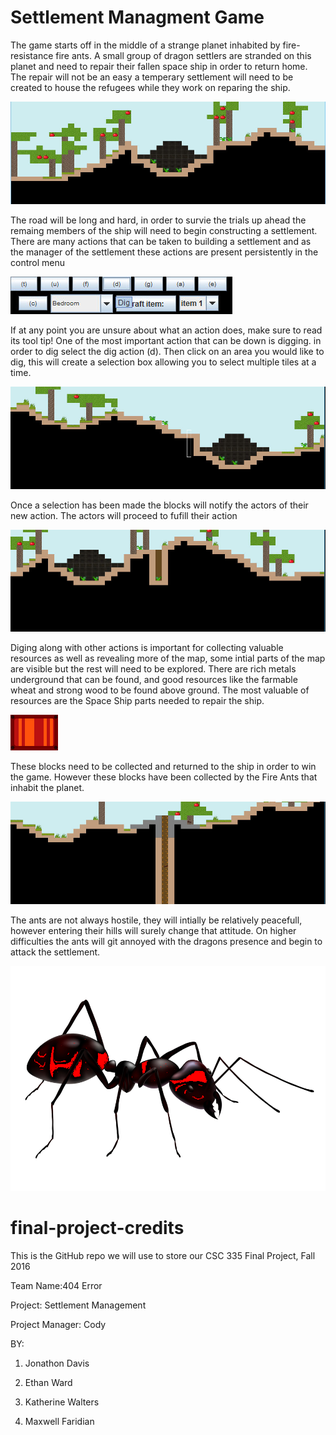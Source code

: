 # Settlement Managment Game

The game starts off in the middle of a strange planet inhabited by fire-resistance fire ants. A small group of dragon settlers are stranded on this planet and need to repair their fallen space ship in order to return home. The repair will not be an easy a temperary settlement will need to be created to house the refugees while they work on reparing the ship.

![Alt text](/src/resources/images/Start.jpg?raw=true "The begining of the journey")

The road will be long and hard, in order to survie the trials up ahead the remaing members of the ship will need to begin constructing a settlement. There are many actions that can be taken to building a settlement and as the manager of the settlement these actions are present persistently in the control menu

![Alt text](/src/resources/images/Controls.jpg?raw=true "The begining of the journey")

If at any point you are unsure about what an action does, make sure to read its tool tip! One of the most important action that can be down is digging. in order to dig select the dig action (d). Then click on an area you would like to dig, this will create a selection box allowing you to select multiple tiles at a time.

![Alt text](/src/resources/images/Selection.jpg?raw=true "Selecting new areas to gather")

Once a selection has been made the blocks will notify the actors of their new action. The actors will proceed to fufill their action

![Alt text](/src/resources/images/Dig.jpg?raw=true "Actors will perform the actions you gave them")

Diging along with other actions is important for collecting valuable resources as well as revealing more of the map, some intial parts of the map are visible but the rest will need to be explored. There are rich metals underground that can be found, and good resources like the farmable wheat and strong wood to be found above ground. The most valuable of resources are the Space Ship parts needed to repair the ship.

![Alt text](/src/resources/images/space_ship_block.png?raw=true "An important part to wining the game")

These blocks need to be collected and returned to the ship in order to win the game. However these blocks have been collected by the Fire Ants that inhabit the planet.

![Alt text](/src/resources/images/ants.jpg?raw=true "Beware the ants")

The ants are not always hostile, they will intially be relatively peacefull, however entering their hills will surely change that attitude. On higher difficulties the ants will git annoyed with the dragons presence and begin to attack the settlement.

![Alt text](/src/resources/images/ant_right.png?raw=true "Beware the ants")

# final-project-credits

This is the GitHub repo we will use to store our CSC 335 Final Project, Fall 2016

Team Name:404 Error

Project: Settlement Management

Project Manager: Cody


BY:

1) Jonathon Davis

2) Ethan Ward 

3) Katherine Walters

4) Maxwell Faridian
